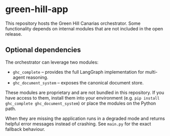 # green-hill-app

This repository hosts the Green Hill Canarias orchestrator.  Some
functionality depends on internal modules that are not included in the open
release.

## Optional dependencies

The orchestrator can leverage two modules:

* `ghc_complete` – provides the full LangGraph implementation for multi-agent
  reasoning.
* `ghc_document_system` – exposes the canonical document store.

These modules are proprietary and are not bundled in this repository.  If you
have access to them, install them into your environment (e.g. `pip install
ghc_complete ghc_document_system`) or place the modules on the Python path.

When they are missing the application runs in a degraded mode and returns
helpful error messages instead of crashing.  See `main.py` for the exact
fallback behaviour.

